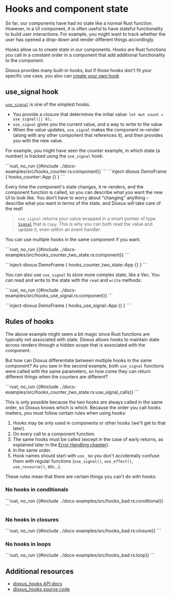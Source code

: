 # Hooks and component state

So far, our components have had no state like a normal Rust function. However, in a UI component, it is often useful to have stateful functionality to build user interactions. For example, you might want to track whether the user has opened a drop-down and render different things accordingly.

Hooks allow us to create state in our components. Hooks are Rust functions you call in a constant order in a component that add additional functionality to the component.

Dioxus provides many built-in hooks, but if those hooks don't fit your specific use case, you also can [create your own hook](../cookbook/state/custom_hooks/index.md)

## use_signal hook

[`use_signal`](https://docs.rs/dioxus/latest/dioxus/prelude/fn.use_signal.html) is one of the simplest hooks.

- You provide a closure that determines the initial value: `let mut count = use_signal(|| 0);`
- `use_signal` gives you the current value, and a way to write to the value
- When the value updates, `use_signal` makes the component re-render (along with any other component that references it), and then provides you with the new value.


For example, you might have seen the counter example, in which state (a number) is tracked using the `use_signal` hook:

\```rust, no_run
{{#include ../docs-examples/src/hooks_counter.rs:component}}
\```
\```inject-dioxus
DemoFrame {
   hooks_counter::App {}
}
\```

Every time the component's state changes, it re-renders, and the component function is called, so you can describe what you want the new UI to look like. You don't have to worry about "changing" anything – describe what you want in terms of the state, and Dioxus will take care of the rest!

> `use_signal` returns your value wrapped in a smart pointer of type [`Signal`](https://docs.rs/dioxus/latest/dioxus/prelude/struct.Signal.html) that is `Copy`. This is why you can both read the value and update it, even within an event handler.

You can use multiple hooks in the same component if you want:

\```rust, no_run
{{#include ../docs-examples/src/hooks_counter_two_state.rs:component}}
\```

\```inject-dioxus
DemoFrame {
  hooks_counter_two_state::App {}
}
\```

You can also use `use_signal` to store more complex state, like a Vec. You can read and write to the state with the `read` and `write` methods:

\```rust, no_run
{{#include ../docs-examples/src/hooks_use_signal.rs:component}}
\```

\```inject-dioxus
DemoFrame {
  hooks_use_signal::App {}
}
\```

## Rules of hooks

The above example might seem a bit magic since Rust functions are typically not associated with state. Dioxus allows hooks to maintain state across renders through a hidden scope that is associated with the component.

But how can Dioxus differentiate between multiple hooks in the same component? As you saw in the second example, both `use_signal` functions were called with the same parameters, so how come they can return different things when the counters are different?

\```rust, no_run
{{#include ../docs-examples/src/hooks_counter_two_state.rs:use_signal_calls}}
\```

This is only possible because the two hooks are always called in the same order, so Dioxus knows which is which. Because the order you call hooks matters, you must follow certain rules when using hooks:

1. Hooks may be only used in components or other hooks (we'll get to that later).
2. On every call to a component function.
3. The same hooks must be called (except in the case of early returns, as explained later in the [Error Handling chapter](../../cookbook/error_handling.md)).
4. In the same order.
5. Hook names should start with `use_` so you don't accidentally confuse them with regular
   functions (`use_signal()`, `use_effect()`, `use_resource()`, etc...).

These rules mean that there are certain things you can't do with hooks:

### No hooks in conditionals

\```rust, no_run
{{#include ../docs-examples/src/hooks_bad.rs:conditional}}
\```

### No hooks in closures

\```rust, no_run
{{#include ../docs-examples/src/hooks_bad.rs:closure}}
\```

### No hooks in loops

\```rust, no_run
{{#include ../docs-examples/src/hooks_bad.rs:loop}}
\```

## Additional resources

- [dioxus_hooks API docs](https://docs.rs/dioxus-hooks/latest/dioxus_hooks/)
- [dioxus_hooks source code](https://github.com/DioxusLabs/dioxus/tree/main/packages/hooks)
